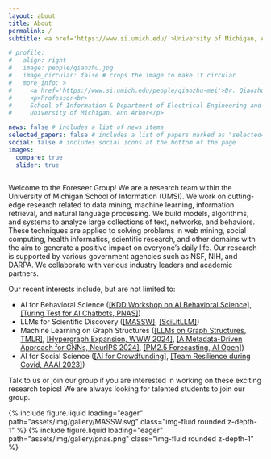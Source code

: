 ```yaml
---
layout: about
title: About
permalink: /
subtitle: <a href='https://www.si.umich.edu/'>University of Michigan, Ann Arbor</a>.

# profile:
#   align: right
#   image: people/qiaozhu.jpg
#   image_circular: false # crops the image to make it circular
#   more_info: >
#     <a href='https://www.si.umich.edu/people/qiaozhu-mei'>Dr. Qiaozhu Mei</a><br>
#     <p>Professor<br>
#     School of Information & Department of Electrical Engineering and Computer Science<br>
#     University of Michigan, Ann Arbor</p>

news: false # includes a list of news items
selected_papers: false # includes a list of papers marked as "selected={true}"
social: false # includes social icons at the bottom of the page
images:
  compare: true
  slider: true
---
```


Welcome to the Foreseer Group! We are a research team within the University of
Michigan School of Information (UMSI). We work on cutting-edge research related to
data mining, machine learning, information retrieval, and natural language
processing. We build models, algorithms, and systems to analyze large
collections of text, networks, and behaviors. These techniques are applied to
solving problems in web mining, social computing, health informatics,
scientific research, and other domains with the aim to generate a positive
impact on everyone’s daily life. Our research is supported by various
government agencies such as NSF, NIH, and DARPA. We collaborate with various
industry leaders and academic partners.

Our recent interests include, but are not limited to:

- AI for Behavioral Science ([[KDD Workshop on AI Behavioral Science]](https://dl.acm.org/doi/abs/10.1145/3637528.3671503), [[Turing Test for AI Chatbots, PNAS]](https://www.pnas.org/doi/abs/10.1073/pnas.2313925121))
- LLMs for Scientific Discovery ([[MASSW]](https://arxiv.org/abs/2406.06357), [[SciLitLLM]](http://www.arxiv.org/abs/2408.15545))
- Machine Learning on Graph Structures ([[LLMs on Graph Structures, TMLR]](https://arxiv.org/abs/2309.16595), [[Hypergraph Expansion, WWW 2024]](https://dl.acm.org/doi/abs/10.1145/3589334.3645657), [[A Metadata-Driven Approach for GNNs, NeurIPS 2024]](https://proceedings.neurips.cc/paper_files/paper/2023/hash/31994923f58ae5b2d661b300bd439107-Abstract-Conference.html), [[PM2.5 Forecasting, AI Open]](https://www.sciencedirect.com/science/article/pii/S2666651023000220))
- AI for Social Science ([[AI for Crowdfunding]](https://papers.ssrn.com/sol3/papers.cfm?abstract_id=4806426), [[Team Resilience during Covid, AAAI 2023]](https://ojs.aaai.org/index.php/ICWSM/article/view/22170))

Talk to us or join our group if you are interested in working on these exciting research topics!
We are always looking for talented students to join our group.

<swiper-container keyboard="true" navigation="true" pagination="true" pagination-clickable="true" pagination-dynamic-bullets="true" rewind="true">
  <swiper-slide>{% include figure.liquid loading="eager" path="assets/img/gallery/MASSW.svg" class="img-fluid rounded z-depth-1" %}</swiper-slide>
  <swiper-slide>{% include figure.liquid loading="eager" path="assets/img/gallery/pnas.png" class="img-fluid rounded z-depth-1" %}</swiper-slide>
</swiper-container>
